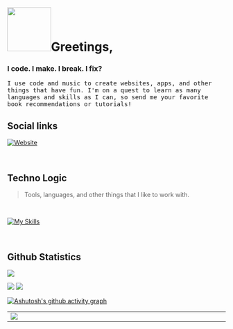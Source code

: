 # <img src="https://res.cloudinary.com/thisisnotanimage/image/upload/v1668512545/Phaedonv_industries_portal/cat-robot_afdchk.gif" width="101">Greetings,


### I code. I make. I break. I fix?

<samp>
    I use code and music to create websites, apps, and other things that have fun. I'm on a quest to learn as many languages and skills as I can, so send me your favorite book recommendations or tutorials!
</samp>

<br>

## Social links

[![Website](https://img.shields.io/badge/portfolio-2CB0BB?style=for-the-badge&logo=netlify&logoColor=white)](https://phaedonv.netlify.app)
<!-- 
<details>
<summary>...</summary>

[![Blog](https://img.shields.io/badge/blog-FFA500?style=for-the-badge&logo=rss&logoColor=white)](#)
[![Twitter](https://img.shields.io/badge/twitter-1DA1F2?style=for-the-badge&logo=twitter&logoColor=white)](#)
[![Linkedin](https://img.shields.io/badge/linkedin-0077B5?style=for-the-badge&logo=linkedin&logoColor=white)](#)
</details>
-->
<br>

## Techno Logic

<!--<h2 align="left" id="macropower-tech">Techno Logic</h2>-->
> Tools, languages, and other things that I like to work with.

<br>

[![My Skills](https://skillicons.dev/icons?i=linux,raspberrypi,git,github,js,react,redux,sass,css,emotion,html,rails,ruby,py,bash,powershell,heroku,netlify,firebase,postgres,sqlite,webpack,vscode,visualstudio,unity,ps,ai,xd,figma,bootstrap&perline=15)](https://skillicons.dev)

<!--
<details>
    <summary>under construction</summary> 
    <table>
  <tr>
    <td align="center" width="96">
      <a href="#">
        <img src="https://raw.githubusercontent.com/phaedonv/README_icons/4d06112f039d3d302017842f696129642a58f6a5/language_and_tools/square/html/html.svg" width="48" height="48" alt="HTML" />
      </a>
      <br>HTML
    </td>
    <td align="center" width="96">
      <a href="#">
        <img src="https://raw.githubusercontent.com/phaedonv/README_icons/4d06112f039d3d302017842f696129642a58f6a5/language_and_tools/square/css/css.svg" width="48" height="48" alt="CSS" />
      </a>
      <br>CSS
    </td>
    <td align="center" width="96">
      <a href="#macropower-tech">
        <img src="./img/go-flat.svg" width="48" height="48" alt="Golang" />
      </a>
      <br>Go
    </td>
    <td align="center" width="96">
      <a href="#macropower-tech">
        <img src="https://jsonnet.org/img/isologo.svg" width="48" height="48" alt="Jsonnet" />
      </a>
      <br>Jsonnet
    </td>
    <td align="center" width="96">
      <a href="#macropower-tech">
        <img src="./img/typescript-original.svg" width="48" height="48" alt="TypeScript" />
      </a>
      <br>TypeScript
    </td>
    <td align="center" width="96">
      <a href="#macropower-tech">
        <img src="./img/javascript-original.svg" width="48" height="48" alt="JavaScript" />
      </a>
      <br>JavaScript
    </td>
    <td align="center" width="96">
      <a href="#macropower-tech" >
        <img src="./img/react-original.svg" width="48" height="48" alt="React" />
      </a>
      <br>React
    </td>
    <td align="center" width="96">
      <a href="#macropower-tech">
        <img src="./img/bootstrap-plain.svg" width="48" height="48" alt="Bootstrap" />
      </a>
      <br>Bootstrap
    </td>
    <td align="center" width="96">
      <a href="#macropower-tech">
        <img src="./img/sass-original.svg" width="48" height="48" alt="Sass" />
      </a>
      <br>Sass
    </td>
  </tr>
  <tr>
    <td align="center" width="96"> 
      <a href="#macropower-tech" >
        <img src="./img/docker-original.svg" width="48" height="48" alt="Docker" />
      </a>
      <br>Docker
    </td>
    <td align="center" width="96">
      <a href="#macropower-tech" >
        <img src="https://raw.githubusercontent.com/cncf/artwork/master/projects/kubernetes/icon/color/kubernetes-icon-color.svg" width="48" height="48" alt="Kubernetes" />
      </a>
      <br>Kubernetes
    </td>
    <td align="center"  width="96">
      <a href="#macropower-tech">
        <img src="./img/debian-original.svg" width="48" height="48" alt="Debian" />
      </a>
      <br>Debian
    </td>
    <td align="center"  width="96">
      <a href="#macropower-tech">
        <img src="./img/redhat-original.svg" width="48" height="48" alt="RHEL" />
      </a>
      <br>RHEL
    </td>
    <td align="center" width="96">
      <a href="#macropower-tech">
        <img src="https://raw.githubusercontent.com/PowerShell/PowerShell/master/assets/ps_black_128.svg" width="48" height="48" alt="Powershell" />
      </a>
      <br>Powershell
    </td>
    <td align="center"  width="96">
      <a href="#macropower-tech">
        <img src="./img/mysql-original.svg" width="48" height="48" alt="MySQL" />
      </a>
      <br>MySQL
    </td>
    <td align="center" width="96">
      <a href="#macropower-tech" >
        <img src="https://raw.githubusercontent.com/grafana/grafana/master/public/img/grafana_icon.svg" width="48" height="48" alt="Grafana" />
      </a>
      <br>Grafana
    </td>
    <td align="center" width="96">
      <a href="#macropower-tech" >
        <img src="https://github.com/cncf/artwork/blob/master/projects/prometheus/icon/color/prometheus-icon-color.svg" width="48" height="48" alt="Prometheus" />
      </a>
      <br>Prometheus
    </td>
    <td align="center" width="96">
      <a href="#macropower-tech" >
        <img src="https://raw.githubusercontent.com/cncf/artwork/master/projects/thanos/icon/color/thanos-icon-color.svg" width="48" height="48" alt="Thanos" />
      </a>
      <br>Thanos
    </td>
  </tr>
</table>
</details>
-->

<br>

## Github Statistics

![](https://komarev.com/ghpvc/?username=phaedonv&color=52B256&label=COFFEES+CONSUMED)

<img height="" src="https://github-readme-stats.vercel.app/api?username=phaedonv&theme=blueberry&show_icons=true&hide_title=false&hide_border=true&hide_rank=false&include_all_commits=true&count_private=true&line_height=24">
<img height="" src="https://github-readme-stats.vercel.app/api/top-langs/?username=phaedonv&theme=blueberry&&hide_title=false&hide_border=true&layout=compact&langs_count=9">

[![Ashutosh's github activity graph](https://activity-graph.herokuapp.com/graph?username=phaedonv&bg_color=242938&color=2ee8a7&line=4d6290&point=2ee8a7&area=true&hide_border=true)](https://github.com/ashutosh00710/github-readme-activity-graph)


<table width="2000">
<tr>
<td width="2000"><img src="https://github-trophies.vercel.app/?username=phaedonv&rank=SECRET,SSS,SS,S,AAA,AA,A,B,C,UNKNOWN&row=2&column=9&theme=onedark"></td>
</tr>
</table>

<br><br><br><br><br><br><br>
<!--
[![Button Component](https://readme-components.vercel.app/api?component=button&text=portfolio&fill=52B256)](social-links)
-->

<!--
<table width="2000">
    <tr>
        <td width="1000" align="center"><img height="192px" src="https://github-readme-stats.vercel.app/api?username=phaedonv&theme=blueberry&show_icons=true&hide_title=false&hide_border=true&hide_rank=false&include_all_commits=true&count_private=true&line_height=21"></br></td>
        <td width="1000" align="center"><img height="192px" src="https://github-readme-stats.vercel.app/api/top-langs/?username=phaedonv&theme=blueberry&&hide_title=false&hide_border=true&layout=compact&langs_count=9"></br></td>
        </tr>
</table>
-->

<!--
<div align="center">
    <img src="https://github-profile-trophy.vercel.app/?username=phaedonv&theme=juicyfresh&no-bg=true" />
</div><br>

**phaedonv/phaedonv** is a ✨ _special_ ✨ repository because its `README.md` (this file) appears on your GitHub profile.

Here are some ideas to get you started:

- 🔭 I’m currently working on ...
- 🌱 I’m currently learning ...
- 👯 I’m looking to collaborate on ...
- 🤔 I’m looking for help with ...
- 💬 Ask me about ...
- 📫 How to reach me: ...
- 😄 Pronouns: ...
- ⚡ Fun fact: ...

[![Phaedonv's GitHub stats](https://github-readme-stats.vercel.app/api?username=phaedonv)](https://github.com/phaedonv)

-->

